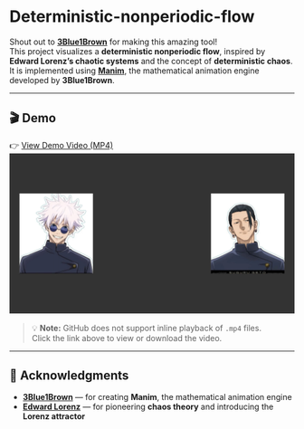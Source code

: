 # Deterministic-nonperiodic-flow

Shout out to **[3Blue1Brown](https://github.com/3b1b)** for making this amazing tool!  
This project visualizes a **deterministic nonperiodic flow**, inspired by **Edward Lorenz’s chaotic systems** and the concept of **deterministic chaos**.  
It is implemented using [**Manim**](https://github.com/3b1b/manim), the mathematical animation engine developed by **3Blue1Brown**.

---

## 🎬 Demo

👉 [View Demo Video (MP4)](videos/LorenzAttractor.mp4)
![image](5andyoje.jpg)

> 💡 **Note:** GitHub does not support inline playback of `.mp4` files.  
> Click the link above to view or download the video.

---

## 🙏 Acknowledgments

- [**3Blue1Brown**](https://github.com/3b1b) — for creating **Manim**, the mathematical animation engine  
- [**Edward Lorenz**](https://en.wikipedia.org/wiki/Edward_Norton_Lorenz) — for pioneering **chaos theory** and introducing the **Lorenz attractor**
